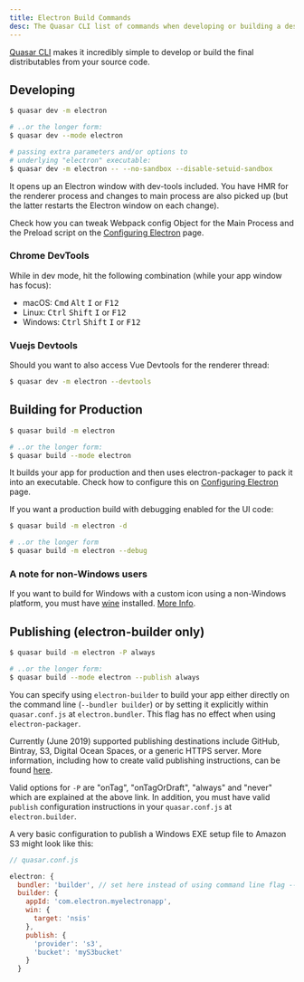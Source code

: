 ```yaml
---
title: Electron Build Commands
desc: The Quasar CLI list of commands when developing or building a desktop app.
---
```

[Quasar CLI](/start/quasar-cli) makes it incredibly simple to develop or build the final distributables from your source code.

## Developing
```bash
$ quasar dev -m electron

# ..or the longer form:
$ quasar dev --mode electron

# passing extra parameters and/or options to
# underlying "electron" executable:
$ quasar dev -m electron -- --no-sandbox --disable-setuid-sandbox
```

It opens up an Electron window with dev-tools included. You have HMR for the renderer process and changes to main process are also picked up (but the latter restarts the Electron window on each change).

Check how you can tweak Webpack config Object for the Main Process and the Preload script on the [Configuring Electron](/quasar-cli/developing-electron-apps/configuring-electron) page.

### Chrome DevTools
While in dev mode, hit the following combination (while your app window has focus):
- macOS: <kbd>Cmd</kbd> <kbd>Alt</kbd> <kbd>I</kbd> or <kbd>F12</kbd>
- Linux: <kbd>Ctrl</kbd> <kbd>Shift</kbd> <kbd>I</kbd> or <kbd>F12</kbd>
- Windows: <kbd>Ctrl</kbd> <kbd>Shift</kbd> <kbd>I</kbd> or <kbd>F12</kbd>

### Vuejs Devtools
Should you want to also access Vue Devtools for the renderer thread:

```bash
$ quasar dev -m electron --devtools
```

## Building for Production
```bash
$ quasar build -m electron

# ..or the longer form:
$ quasar build --mode electron
```

It builds your app for production and then uses electron-packager to pack it into an executable. Check how to configure this on [Configuring Electron](/quasar-cli/developing-electron-apps/configuring-electron) page.

If you want a production build with debugging enabled for the UI code:

```bash
$ quasar build -m electron -d

# ..or the longer form
$ quasar build -m electron --debug
```

### A note for non-Windows users
If you want to build for Windows with a custom icon using a non-Windows platform, you must have [wine](https://www.winehq.org/) installed. [More Info](https://github.com/electron-userland/electron-packager#building-windows-apps-from-non-windows-platforms).

## Publishing (electron-builder only)
```bash
$ quasar build -m electron -P always

# ..or the longer form:
$ quasar build --mode electron --publish always
```

You can specify using `electron-builder` to build your app either directly on the command line (`--bundler builder`) or by setting it explicitly within `quasar.conf.js` at `electron.bundler`. This flag has no effect when using `electron-packager`.

Currently (June 2019) supported publishing destinations include GitHub, Bintray, S3, Digital Ocean Spaces, or a generic HTTPS server. More information, including how to create valid publishing instructions, can be found [here](https://www.electron.build/configuration/publish).

Valid options for `-P` are "onTag", "onTagOrDraft", "always" and "never" which are explained at the above link. In addition, you must have valid `publish` configuration instructions in your `quasar.conf.js` at `electron.builder`.

A very basic configuration to publish a Windows EXE setup file to Amazon S3 might look like this:

```js
// quasar.conf.js

electron: {
  bundler: 'builder', // set here instead of using command line flag --bundler
  builder: {
    appId: 'com.electron.myelectronapp',
    win: {
      target: 'nsis'
    },
    publish: {
      'provider': 's3',
      'bucket': 'myS3bucket'
    }
  }
```
